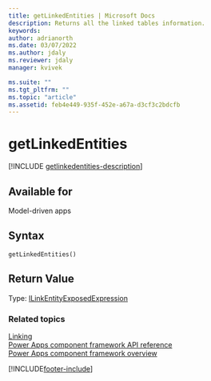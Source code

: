 ```yaml
---
title: getLinkedEntities | Microsoft Docs
description: Returns all the linked tables information.
keywords:
author: adrianorth
ms.date: 03/07/2022
ms.author: jdaly
ms.reviewer: jdaly
manager: kvivek

ms.suite: ""
ms.tgt_pltfrm: ""
ms.topic: "article"
ms.assetid: feb4e449-935f-452e-a67a-d3cf3c2bdcfb
---
```


# getLinkedEntities

[!INCLUDE [getlinkedentities-description](includes/getlinkedentities-description.md)]

## Available for 

Model-driven apps

## Syntax

`getLinkedEntities()`

## Return Value

Type: [ILinkEntityExposedExpression](../ilinkentityexposedexpression.md)


### Related topics

[Linking](../linking.md)<br/>
[Power Apps component framework API reference](../../reference/index.md)<br/>
[Power Apps component framework overview](../../overview.md)

[!INCLUDE[footer-include](../../../../includes/footer-banner.md)]